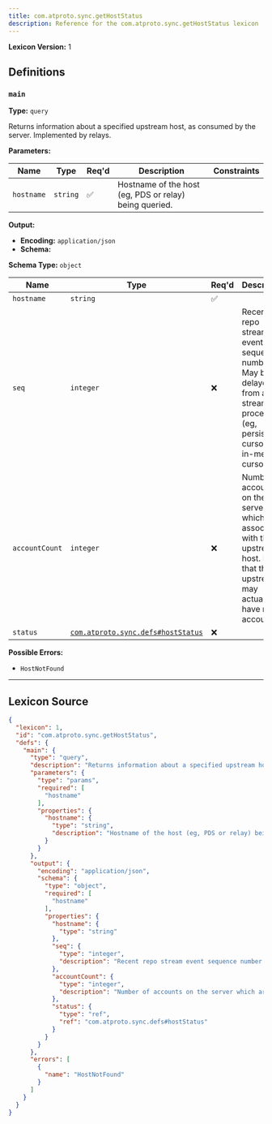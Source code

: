 ```yaml
---
title: com.atproto.sync.getHostStatus
description: Reference for the com.atproto.sync.getHostStatus lexicon
---
```

**Lexicon Version:** 1

## Definitions

<a name="main"></a>
### `main`

**Type:** `query`

Returns information about a specified upstream host, as consumed by the server. Implemented by relays.

**Parameters:**

| Name | Type | Req'd  | Description | Constraints |
|------|------|----------|-------------|-------------|
| `hostname` | `string` | ✅  | Hostname of the host (eg, PDS or relay) being queried. |  |
**Output:**

- **Encoding:** `application/json`
- **Schema:**

**Schema Type:** `object`

| Name | Type | Req'd  | Description | Constraints |
|------|------|----------|-------------|-------------|
| `hostname` | `string` | ✅  |  |  |
| `seq` | `integer` | ❌  | Recent repo stream event sequence number. May be delayed from actual stream processing (eg, persisted cursor not in-memory cursor). |  |
| `accountCount` | `integer` | ❌  | Number of accounts on the server which are associated with the upstream host. Note that the upstream may actually have more accounts. |  |
| `status` | [`com.atproto.sync.defs#hostStatus`](lexicons/com/atproto/sync/defs#hostStatus) | ❌  |  |  |
**Possible Errors:**

- `HostNotFound`

---

## Lexicon Source
```json
{
  "lexicon": 1,
  "id": "com.atproto.sync.getHostStatus",
  "defs": {
    "main": {
      "type": "query",
      "description": "Returns information about a specified upstream host, as consumed by the server. Implemented by relays.",
      "parameters": {
        "type": "params",
        "required": [
          "hostname"
        ],
        "properties": {
          "hostname": {
            "type": "string",
            "description": "Hostname of the host (eg, PDS or relay) being queried."
          }
        }
      },
      "output": {
        "encoding": "application/json",
        "schema": {
          "type": "object",
          "required": [
            "hostname"
          ],
          "properties": {
            "hostname": {
              "type": "string"
            },
            "seq": {
              "type": "integer",
              "description": "Recent repo stream event sequence number. May be delayed from actual stream processing (eg, persisted cursor not in-memory cursor)."
            },
            "accountCount": {
              "type": "integer",
              "description": "Number of accounts on the server which are associated with the upstream host. Note that the upstream may actually have more accounts."
            },
            "status": {
              "type": "ref",
              "ref": "com.atproto.sync.defs#hostStatus"
            }
          }
        }
      },
      "errors": [
        {
          "name": "HostNotFound"
        }
      ]
    }
  }
}
```
